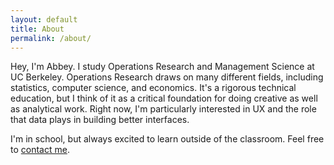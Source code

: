 ```yaml
---
layout: default
title: About
permalink: /about/
---
```


Hey, I'm Abbey. I study Operations Research and Management Science at UC Berkeley. Operations Research draws on many different fields, including statistics, computer science, and economics. It's a rigorous technical education, but I think of it as a critical foundation for doing creative as well as analytical work. Right now, I'm particularly interested in UX and the role that data plays in building better interfaces.


I'm in school, but always excited to learn outside of the classroom. Feel free to [contact me](abbey.chaver@gmail.com).